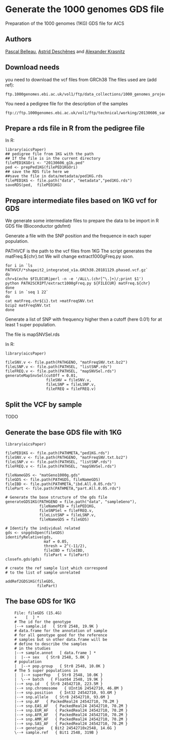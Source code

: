 # Generate the 1000 genomes GDS file #

Preparation of the 1000 genomes (1KG) GDS file for AICS

## Authors ##

[Pascal Belleau](http://ca.linkedin.com/in/pascalbelleau "Pascal Belleau"),
[Astrid Desch&ecirc;nes](http://ca.linkedin.com/in/astriddeschenes "Astrid Desch&ecirc;nes") and
[Alexander Krasnitz](https://www.cshl.edu/research/faculty-staff/alexander-krasnitz/ "Alexander Krasnitz")

## Download needs ##

you need to download the vcf files from GRCh38
The files used are (add ref):

    ftp.1000genomes.ebi.ac.uk/vol1/ftp/data_collections/1000_genomes_project/release/20181203_biallelic_SNV/ALL.chr*.shapeit2_integrated_v1a.GRCh38.20181129.phased.vcf.gz*


You need a pedigree file for the description of the samples

    ftp://ftp.1000genomes.ebi.ac.uk/vol1/ftp/technical/working/20130606_sample_info/20130606_g1k.ped

## Prepare a rds file in R from the pedigree file ##

In R:

    library(aicsPaper)
    ## pedigree file from 1KG with the path
    ## If the file is in the current directory
    filePED1KGOri <- "20130606_g1k.ped"
    ped <- prepPed1KG(filePED1KGOri)
    ## save the RDS file here we 
    ##save the file in data/metadata/ped1KG.rds
    filePED1KG <- file.path("data", "metadata","ped1KG.rds")
    saveRDS(ped,  filePED1KG)
    


## Prepare intermediate files based on 1KG vcf for GDS

We generate some intermediate files to prepare the data to be import in R GDS file (Bioconductor gdsfmt)

Generate a file with the SNP position and the frequence in each super population.

PATHVCF is the path to the vcf files from 1KG
The script generates the matFreq.${chr}.txt
We will change extract1000gFreq.py soon.

    
    for i in `ls PATHVCF/*shapeit2_integrated_v1a.GRCh38.20181129.phased.vcf.gz`
    do
    chr=$(echo $FILECUR|perl -n -e '/ALL\.(chr[^\.]+)/;print $1')
    python PATH2SCRIPT/extract1000gFreq.py ${FILECUR} matFreq.${chr}
    done
    for i in `seq 1 22`
    do
    cat matFreq.chr${i}.txt >matFreqSNV.txt
    bzip2 matFreqSNV.txt
    done


Generate a list of SNP with frequency higher then a cutoff (here 0.01) for at least 1 super population.

The file is mapSNVSel.rds

In R:

    library(aicsPaper)

    fileSNV.v <- file.path(PATHGENO, "matFreqSNV.txt.bz2")
    fileLSNP.v <- file.path(PATHSEL, "listSNP.rds")
    fileFREQ.v <- file.path(PATHSEL, "mapSNVSel.rds")
    generateMapSnvSel(cutOff = 0.01,
                      fileSNV = fileSNV.v,
                      fileLSNP = fileLSNP.v,
                      fileFREQ = fileFREQ.v)



## Split the VCF by sample

TODO

## Generate the base GDS file with 1KG

    library(aicsPaper)
    
    filePED1KG <- file.path(PATHMETA,"ped1KG.rds")
    fileSNV.v <- file.path(PATHGENO, "matFreqSNV.txt.bz2")
    fileLSNP.v <- file.path(PATHSEL, "listSNP.rds")
    fileFREQ.v <- file.path(PATHSEL, "mapSNVSel.rds")
    
    fileNameGDS <- "matGeno1000g.gds"
    fileGDS <- file.path(PATHGDS, fileNameGDS)
    fileIBD <- file.path(PATHMETA,"ibd.All.0.05.rds")
    filePart <- file.path(PATHMETA,"part.All.0.05.rds")
    
    # Generate the base structure of the gds file
    generateGDS1KG(PATHGENO = file.path("data", "sampleGeno"),
                   fileNamePED = filePED1KG,
                   fileSNPSel = fileFREQ.v,
                   fileListSNP = fileLSNP.v,
                   fileNameGDS = fileGDS)
    
    # Identify the individual related
    gds <- snpgdsOpen(fileGDS)
    identifyRelative(gds,
                     maf = 0.05,
                     thresh = 2^(-11/2),
                     fileIBD = fileIBD,
                     filePart = filePart)
    closefn.gds(gds)
    
    # create the ref sample list which correspond
    # to the list of sample unrelated
    
    addRef2GDS1KG(fileGDS,
                  filePart)

    
## The base GDS for 1KG
    
        File: fileGDS (15.4G)
        +    [  ] *
        # The id for the genotype
        |--+ sample.id   { Str8 2548, 19.9K }
        # data.frame for the annotation of sample
        # for all genotype good for the reference 
        # samples but sn other data.frame will be 
        # define to describe the samples 
        # in the studies
        |--+ sample.annot   [ data.frame ] *
        |  |--+ sex   { Str8 2548, 5.0K }
        # population 
        |  |--+ pop.group   { Str8 2548, 10.0K }
        # The 5 super populations in 
        |  |--+ superPop   { Str8 2548, 10.0K }
        |  \--+ batch   { Float64 2548, 19.9K }
        |--+ snp.id   { Str8 24542710, 223.5M }
        |--+ snp.chromosome   { UInt16 24542710, 46.8M }
        |--+ snp.position   { Int32 24542710, 93.6M }
        |--+ snp.allele   { Str8 24542710, 93.6M }
        |--+ snp.AF   { PackedReal24 24542710, 70.2M }
        |--+ snp.EAS_AF   { PackedReal24 24542710, 70.2M }
        |--+ snp.EUR_AF   { PackedReal24 24542710, 70.2M }
        |--+ snp.AFR_AF   { PackedReal24 24542710, 70.2M }
        |--+ snp.AMR_AF   { PackedReal24 24542710, 70.2M }
        |--+ snp.SAS_AF   { PackedReal24 24542710, 70.2M }
        |--+ genotype   { Bit2 24542710x2548, 14.6G }
        \--+ sample.ref   { Bit1 2548, 319B }
    

